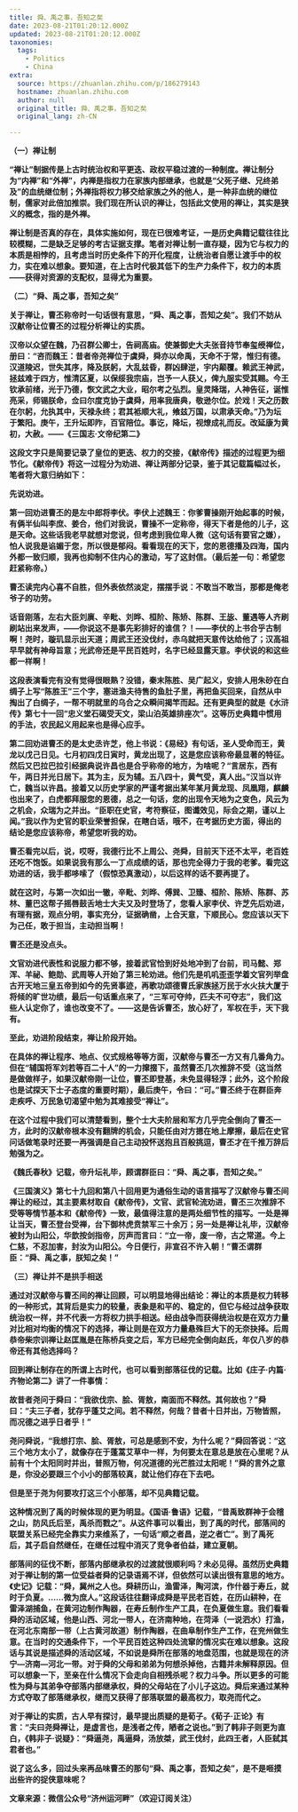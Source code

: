 ```yaml
---
title: 舜、禹之事，吾知之矣
date: 2023-08-21T01:20:12.000Z
updated: 2023-08-21T01:20:12.000Z
taxonomies:
  tags:
    - Politics
    - China
extra:
  source: https://zhuanlan.zhihu.com/p/186279143
  hostname: zhuanlan.zhihu.com
  author: null
  original_title: 舜、禹之事，吾知之矣
  original_lang: zh-CN

---
```


**（一）禅让制**

**“禅让”制据传是上古时统治权和平更迭、政权平稳过渡的一种制度。禅让制分为“内禅”和“外禅”，内禅是指权力在家族内部继承，也就是“父死子继、兄终弟及”的血统继位制；外禅指将权力移交给家族之外的他人，是一种非血统的继位制，儒家对此倍加推崇。我们现在所认识的禅让，包括此文使用的禅让，其实是狭义的概念，指的是外禅。**

**禅让制是否真的存在，具体实施如何，现在已很难考证，一是历史典籍记载往往比较模糊，二是缺乏足够的考古证据支撑。笔者对禅让制一直存疑，因为它与权力的本质是相悖的，且考虑当时历史条件下的开化程度，让统治者自愿让渡手中的权力，实在难以想象。要知道，在上古时代极其低下的生产力条件下，权力的本质——获得对资源的支配权，显得尤为重要。**

**（二）“舜、禹之事，吾知之矣”**

**关于禅让，曹丕称帝时一句话很有意思，“舜、禹之事，吾知之矣”。我们不妨从汉献帝让位曹丕的过程分析禅让的实质。**

**汉帝以众望在魏，乃召群公卿士，告祠高庙。使兼御史大夫张音持节奉玺绶禅位，册曰：“咨而魏王：昔者帝尧禅位于虞舜，舜亦以命禹，天命不于常，惟归有德。汉道陵迟，世失其序，降及朕躬，大乱兹昏，群凶肆逆，宇内颠覆。赖武王神武，拯兹难于四方，惟清区夏，以保绥我宗庙，岂予一人获乂，俾九服实受其赐。今王钦承前绪，光于乃德，恢文武之大业，昭尔考之弘烈。皇灵降瑞，人神告征，诞惟亮采，师锡朕命，佥曰尔度克协于虞舜，用率我唐典，敬逊尔位。於戏！天之历数在尔躬，允执其中，天禄永终；君其袛顺大礼，飨兹万国，以肃承天命。”乃为坛于繁阳。庚午，王升坛即阼，百官陪位。事讫，降坛，视燎成礼而反。改延康为黄初，大赦。——《三国志·文帝纪第二》**

**这段文字只是简要记录了皇位的更迭、权力的交接，《献帝传》描述的过程更为细节化。《献帝传》将这一过程分为劝进、禅让两部分记录，鉴于其记载篇幅过长，笔者将大意归纳如下：**

**先说劝进。**

**第一回劝进曹丕的是左中郎将李伏。李伏上述魏王：你爹曹操刚开始起事的时候，有俩半仙叫李庶、姜合，他们对我说，曹操不一定称帝，得天下者是他的儿子，这是天命。这些话我老早就想对您说，但考虑到我位卑人微（这句话有要官之嫌），怕人说我是谄媚于您，所以很是郁闷。看看现在的天下，您的恩德播及四海，国内外都一致归顺，我再也抑制不住内心的激动，写了这封信。（最后差一句：希望您赶紧称帝。）**

**曹丕读完内心喜不自胜，但外表依然淡定，摆摆手说：不敢当不敢当，那都是俺老爷子的功劳。**

**话音刚落，左右大臣刘廙、辛毗、刘晔、桓阶、陈矫、陈群、王毖、董遇等人齐刷刷站出来发声，——你说这不是事先彩排好的谁信？！——李伏的上书合乎古制啊！尧时，璇玑显示出天道；周武王还没伐纣，赤乌就把天意传达给他了；汉高祖早早就有神母旨意；光武帝还是平民百姓时，名字已经显露天意。李伏说的和这些都一样啊！**

**这段表演看完有没有觉得很眼熟？没错，秦末陈胜、吴广起义，安排人用朱砂在白绸子上写“陈胜王”三个字，塞进渔夫待售的鱼肚子里，再把鱼买回来，自然从中掏出了白绸子，一帮不明就里的乌合之众瞬间揭竿而起。还有更典型的就是《水浒传》第七十一回“忠义堂石碣受天文，梁山泊英雄排座次”。这等历史典籍中惯用的手法，农民起义用起来也是得心应手。**

**第二回劝进曹丕的是太史丞许芝，他上书说：《易经》有句话，圣人受命而王，黄龙以戊己日见。七月初四戊日寅时，黄龙出现了，这是您应该称帝最显著的特征。然后又巴拉巴拉引经据典说许昌也是合乎称帝的地方，为啥呢？“言居东，西有午，两日并光日居下。其为主，反为辅。五八四十，黄气受，真人出。”汉当以许亡，魏当以许昌。接着又以历史学家的严谨考据出某年某月黄龙现、凤凰翔，麒麟也出来了，白虎都拜服您的恩德，总之一句话，您的出现令天地为之变色，风云为之机会，众瑞为之并出。“臣职在史官，考符察征，图谶效见，际会之期，谨以上闻。”我以作为史官的职业荣誉担保，在瞎白话，哦不，在考据历史方面，得出的结论是您应该称帝，希望您听我的劝。**

**曹丕看完以后，说，哎呀，我德行比不上周公、尧舜，目前天下还不太平，老百姓还吃不饱饭。如果说我有那么一丁点成绩的话，那也完全得力于我的老爹。看完这劝进的话，我手都哆嗦了（假惊恐真激动），以后这样的话不要再提了。**

**就在这时，与第一次如出一辙，辛毗、刘晔、傅巽、卫臻、桓阶、陈矫、陈群、苏林、董巴这帮子摇唇鼓舌地士大夫又及时登场了，您看人家李伏、许芝先后劝进，有理有据，观点分明，事实充分，证据确凿，上合天意，下顺民心。您应该以天下为己任，敢于担当，主动担当啊！**

**曹丕还是没点头。**

**文官劝进代表性和说服力都不够，接着武官恰到好处地冲到了台前，司马懿、郑浑、羊祕、鲍勋、武周等人开始了第三轮劝进。他们先是叽叽歪歪学着文官列举盘古开天地三皇五帝到如今的先贤事迹，再歌功颂德曹氏家族拯万民于水火扶大厦于将倾的旷世功绩，最后一句话重点来了，“三军可夺帅，匹夫不可夺志”，我们这些人认定你了，谁也改变不了。——这是告诉曹丕，放心好了，军权在手，天下我有。**

**至此，劝进阶段结束，禅让阶段开始。**

**在具体的禅让程序、地点、仪式规格等等方面，汉献帝与曹丕一方又有几番角力。但在“辅国将军刘若等百二十人”的一力撺掇下，虽然曹丕几次推辞不受（这当然是做做样子，如果汉献帝刚一让位，曹丕即登基，未免显得轻浮；此外，这个阶段也是试探天下士子态度的重要时期），最后庚午，令曰：“可。”曹丕终于在群臣奔走疾呼、万民急切渴望中勉为其难接受“禅让”。**

**在这个过程中我们可以清楚看到，整个士大夫阶层和军方几乎完全倒向了曹丕一方，此时的汉献帝根本没有翻牌的机会，只能任由对方摁在地上摩擦，最后在史官问话做笔录时还要一再强调是自己主动投怀送抱且百般挑逗，曹丕才在千推万辞后勉强为之。**

**《魏氏春秋》记载，帝升坛礼毕，顾谓群臣曰：“舜、禹之事，吾知之矣。”**

**《三国演义》第七十九回和第八十回用更为通俗生动的语言描写了汉献帝与曹丕间禅让的经过，其主要素材取自《献帝传》，文官、武官轮流劝进，曹丕三次推辞不受等等情节基本和《献帝传》一致，最值得注意的是两处细节性的描写。一处是禅让当天，曹丕登台受禅，台下御林虎贲禁军三十余万；另一处是禅让礼毕，汉献帝被封为山阳公，华歆按剑指帝，厉声而言曰：“立一帝，废一帝，古之常道。今上仁慈，不忍加害，封汝为山阳公。今日便行，非宣召不许入朝！”曹丕谓群臣：“舜、禹之事，朕知之矣！”**

**（三）禅让并不是拱手相送**

**通过对汉献帝与曹丕间的禅让回顾，可以明显地得出结论：禅让的本质是权力转移的一种形式，其背后是实力的较量，表象是和平的、稳定的，但它与经过战争获取统治权一样，并不代表一方将权力拱手相送。经由战争而获得统治权是在双方力量对比相对均衡的情况下的选择，禅让则是在双方力量悬殊巨大下的无奈抉择。后周恭帝柴宗训禅让赵匡胤是在陈桥兵变之后，军方已经完全倒向赵氏，年仅八岁的恭帝还有其他选择吗？**

**回到禅让制存在的所谓上古时代，也可以看到部落征伐的记载。比如《庄子·内篇·齐物论第二》讲了一件事情：**

**故昔者尧问于舜曰：“我欲伐宗、脍、胥敖，南面而不释然。其何故也？”舜曰：“夫三子者，犹存乎蓬艾之间。若不释然，何哉？昔者十日并出，万物皆照，而况德之进乎日者乎！”**

**尧问舜说，“我想打宗、脍、胥敖，可总是感到不安，为什么呢？”舜回答说：“这三个地方太小了，就像存在于蓬蒿艾草中一样，为何要太在意总是放在心里呢？从前有十个太阳同时并出，普照万物，何况道德的光芒胜过太阳呢！”舜的言外之意是，你没必要跟三个小小的部落较真，就让他们存在下去吧。**

**但是至于尧为何要攻打这三个小部落，却不见典籍记载。**

**这种情况到了禹的时候体现的更为明显。《国语·鲁语》记载，“昔禹致群神于会稽之山，防风氏后至，禹杀而戮之”。从这件事可以看出，到了禹的时代，部落间的联盟关系已经完全靠实力来维系了，一句话“顺之者昌，逆之者亡”。到了禹死后，其子启自然继任，在继任过程中消灭了竞争者伯益，建立夏朝。**

**部落间的征伐不断，部落内部继承权的过渡就很顺利吗？未必见得。虽然历史典籍对于禅让制的第一位受益者舜的记录语焉不详，但依然可以读出很有意思的地方。《史记》记载：“舜，冀州之人也。舜耕历山，渔雷泽，陶河滨，作什器于寿丘，就时于负夏。……微为庶人。”这段话往往翻译成舜是平民老百姓，在历山耕种，在雷泽湖捕鱼，在黄河边制作陶器，在寿丘制作生产工具，在负夏做生意。我们看看舜的活动区域，他是山西、河北一带人，在济南种地，在菏泽（一说泗水）打渔，在河北东南部一带（上古黄河故道）制作陶器，在曲阜制作生产工作，在兖州做生意。在当时的交通条件下，一个平民百姓这种四处流窜的情况实在难以想象。这段话与其说是描述舜的活动区域，不如说是舜所在部落的地盘范围，也就是现在的济宁—济南—河北一带。对于舜的父母和弟弟为何想杀掉他，古籍并未解释原因。但可以想象一下，至亲在什么情况下会走向自相残杀呢？权力斗争。所以更多的可能性为舜与其弟争夺部落内部继承权，舜的父母站在了小儿子这边。舜后来通过某种方式夺取了部落继承权，继而又获得了部落联盟的最高权力，取尧而代之。**

**对于禅让的实质，古人早有探讨，最早提出质疑的是荀子。《荀子·正论》有言：“夫曰尧舜禅让，是虚言也，是浅者之传，陋者之说也。”到了韩非子则更为直白，《韩非子·说疑》：“舜逼尧，禹逼舜，汤放桀，武王伐纣，此四王者，人臣弑其君者也。”**

**说了这么多，回过头来再品味曹丕的那句“舜、禹之事，吾知之矣”，是不是咂摸出些许的捉侠意味呢？**

**文章来源：微信公众号“济州运河畔”（欢迎订阅关注）**
